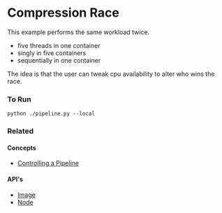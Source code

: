 # Compression Race

This example performs the same workload twice.
  - five threads in one container
  - singly in five containers
  - sequentially in one container

The idea is that the user can tweak cpu availability to alter who wins the race.


### To Run

    python ./pipeline.py --local

### Related

#### Concepts

- [Controlling a Pipeline](https://www.conducto.com/docs/basics/image-handling#controlling-a-pipeline)

#### API's

- [Image](https://conducto.com/api/docker.html#conducto.Image)
- [Node](https://conducto.com/api/nodes.html)
